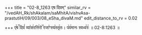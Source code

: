 +++
title = "02-8_1263 एष दिवम्"
similar_rv = "/vedAH_Rk/shAkalam/saMhitA/vishvAsa-prastutiH/09/003/08_eSha_divaM.md"
edit_distance_to_rv = 0.02

+++
ए꣣ष꣢꣫ दिवं꣣ व्या꣡स꣢रत्ति꣣रो꣢꣫ रजा꣣ꣳस्य꣡स्तृ꣢तः। प꣡व꣢मानः स्वध्व꣣रः꣢ ॥ 02-8:1263 ॥

<div class="js_include " url="/vedAH_Rk/shAkalam/saMhitA/vishvAsa-prastutiH/09/003/08_eSha_divaM.md"  newLevelForH1="2" title="विश्वास-शाकल-प्रस्तुतिः"  > </div>